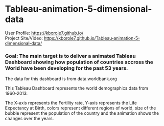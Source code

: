 # Tableau-animation-5-dimensional-data

User Profile: https://kborole7.github.io/  </br>
Project Site/Video: https://kborole7.github.io/Tableau-animation-5-dimensional-data/

 <h3>Goal: The main target is to deliver a animated Tableau Dashboard showing how population of countries accross the World have been developing for the past 53 years. </h3>
    <p> The data for this dashboard is from data.worldbank.org</p>
    <p>This Tableau Dashboard represents the world demographics data from 1960-2013.</p>
    <p>The X-axis represents the Fertility rate, Y-axis represents the Life Expectancy at Birth, colors represent different regions of world, size of the bubble represent the population of the country and the animation shows the changes over the years.</p>
   
